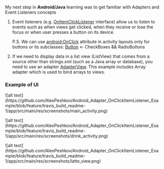 
<p>My next step in <b>Android/Java</b> learning was to get familiar with Adapters and Event Listeners concepts</p>

<ol>
<li>Event listeners (e.g. <a href="https://developer.android.com/reference/android/widget/AdapterView.OnItemClickListener">OnItemClickListener</a> interface) allow us to listen to events such as when views get clicked, when they receive 
or lose the focus or when user presses a button on its device.
<p>P.S. We can use <a href="https://developer.android.com/reference/android/R.attr#onClick">android:OnClick</a> attribute in activity layouts only for buttons or its subclasses: <a href="https://developer.android.com/guide/topics/ui/controls/button">Button</a> <- CheckBoxes && RadioButtons </p></li>

<li>If we need to display data in a list view (ListView) that comes from a source other than strings.xml (such as a Java array or database), 
you need to use an adapter <a href="https://developer.android.com/guide/topics/ui/binding?hl=ru">AdapterView</a>. 
This example includes Array adapter which is used to bind arrays to views.
</li></ol>

<h3>Example of UI</h3>
![alt text](https://github.com/AlexPeshkov/Android_Adapter_OnClickItemListener_Example/blob/feature/travis_build_readme-1/app/src/main/res/screenshots/main_activity.png)
<p></p>
![alt text](https://github.com/AlexPeshkov/Android_Adapter_OnClickItemListener_Example/blob/feature/travis_build_readme-1/app/src/main/res/screenshots/drink_activity.png)
<p></p>
![alt text](https://github.com/AlexPeshkov/Android_Adapter_OnClickItemListener_Example/blob/feature/travis_build_readme-1/app/src/main/res/screenshots/latte_view.png)
